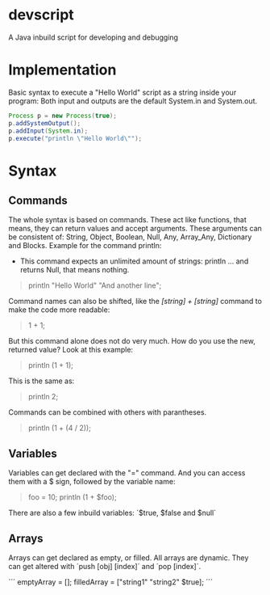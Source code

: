# devscript
A Java inbuild script for developing and debugging

# Implementation

Basic syntax to execute a "Hello World" script as a string inside your program:
Both input and outputs are the default System.in and System.out.

```java
Process p = new Process(true);
p.addSystemOutput();
p.addInput(System.in);
p.execute("println \"Hello World\"");
```

# Syntax

## Commands
The whole syntax is based on commands. These act like functions, that means, they can return values and accept arguments.
These arguments can be consistent of: String, Object, Boolean, Null, Any, Array_Any, Dictionary and Blocks.
Example for the command println:
  - This command expects an unlimited amount of strings: println <string> ... and returns Null, that means nothing.
  > println "Hello World" "And another line";

Command names can also be shifted, like the _[string] + [string]_ command to make the code more readable:
  >  1 + 1;
  
But this command alone does not do very much. How do you use the new, returned value?
Look at this example:
  >  println (1 + 1); 

This is the same as:
  >  println 2; 
  
Commands can be combined with others with parantheses.
 >  println (1 + (4 / 2));

## Variables

Variables can get declared with the "=" command.
And you can access them with a $ sign, followed by the variable name:
> foo = 10;
> println (1 + $foo);

  There are also a few inbuild variables:
    ´$true, $false and $null´
    
## Arrays
  Arrays can get declared as empty, or filled.
  All arrays are dynamic. They can get altered with ´push [obj] [index]´ and ´pop [index]´.

´´´
emptyArray = [];
filledArray = ["string1" "string2" $true];
´´´
    
